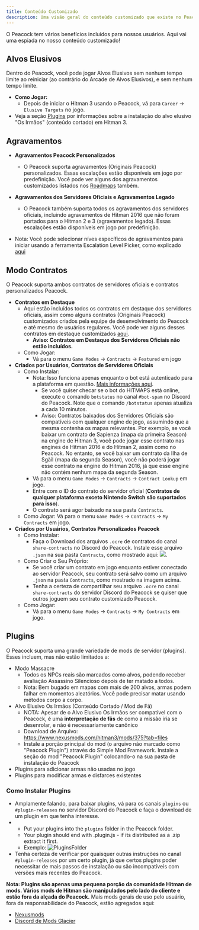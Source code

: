 ```yaml
---
title: Conteúdo Customizado
description: Uma visão geral do conteúdo customizado que existe no Peacock.
---
```


O Peacock tem vários benefícios incluídos para nossos usuários. Aqui vai uma espiada no nosso conteúdo customizado!

## Alvos Elusivos

Dentro do Peacock, você pode jogar Alvos Elusivos sem nenhum tempo limite ao reiniciar (ao contrário do Arcade de Alvos Elusivos), e sem nenhum tempo limite.

-   **Como Jogar:**
    -   Depois de iniciar o Hitman 3 usando o Peacock, vá para `Career` -> `Elusive Targets` no jogo.
-   Veja a seção [Plugins](#plugins) por informações sobre a instalação do alvo elusivo "Os Irmãos" (conteúdo cortado) em Hitman 3.

## Agravamentos

-   **Agravamentos Peacock Personalizados**

    -   O Peacock suporta agravamentos (Originais Peacock) personalizados. Essas escalações estão disponíveis em jogo por predefinição. Você pode ver alguns dos agravamentos customizados listados nos [Roadmaps](https://thepeacockproject.org/wiki/roadmaps) também.

-   **Agravamentos dos Servidores Oficiais e Agravamentos Legado**

    -   O Peacock também suporta todos os agravamentos dos servidores oficiais, incluindo agravamentos de Hitman 2016 que não foram portados para o Hitman 2 e 3 (agravamentos legado). Essas escalações estão disponíveis em jogo por predefinição.

-   Nota: Você pode selecionar níves específicos de agravamentos para iniciar usando a ferramenta Escalation Level Picker, como explicado [aqui](./intel/loadout-profiles-elp.md#escalation-level-picker)

## Modo Contratos

O Peacock suporta ambos contratos de servidores oficiais e contratos personalizados Peacock.

-   **Contratos em Destaque**
    -   Aqui estão incluídos todos os contratos em destaque dos servidores oficiais, assim como alguns contratos (Originais Peacock) customizados criados pela equipe de desenvolvimento do Peacock e até mesmo de usuários regulares. Você pode ver alguns desses contratos em destaque customizados [aqui](./roadmaps.mdx).
        -   **Aviso: Contratos em Destaque dos Servidores Oficiais não estão incluídos.**
    -   Como Jogar:
        -   Vá para o menu `Game Modes` -> `Contracts` -> `Featured` em jogo
-   **Criados por Usuários, Contratos de Servidores Oficiais**
    -   Como Instalar:
        -   Nota: Isso funciona apenas enquanto o bot está autenticado para a plataforma em questão. [Mais informações aqui](https://bot.hitmaps.com/).
            -   Se você quiser checar se o bot do HITMAPS está online, execute o comando `botstatus` no canal `#bot-spam` no Discord do Peacock. Note que o comando `/botstatus` apenas atualiza a cada 10 minutos.
            -   Aviso: Contratos baixados dos Servidores Oficiais são compatíveis com qualquer engine de jogo, assumindo que a mesma contenha os mapas relevantes. Por exemplo, se você baixar um contrato de Sapienza (mapa da primeira Season) na engine de Hitman 3, você pode jogar esse contrato nas engines de Hitman 2016 e do Hitman 2, assim como no Peacock. No entanto, se você baixar um contrato da Ilha de Sgàil (mapa da segunda Season), você não poderá jogar esse contrato na engine do Hitman 2016, já que esse engine não contém nenhum mapa da segunda Season.
        -   Vá para o menu `Game Modes` -> `Contracts` -> `Contract Lookup` em jogo.
        -   Entre com o ID do contrato do servidor oficial (**Contratos de qualquer plataforma exceto Nintendo Switch são suportados para isso**).
        -   O contrato será agor baixado na sua pasta `Contracts`.
    -   Como Jogar: Vá para o menu `Game Modes` -> `Contracts` -> `My Contracts` em jogo.
-   **Criados por Usuários, Contratos Personalizados Peacock**
    -   Como Instalar:
        -   Faça o Download dos arquivos `.ocre` de contratos do canal `share-contracts` no Discord do Peacock. Instale esse arquivo `.json` na sua pasta `Contracts`, como mostrado aqui: ![](/img/contracts_folder.png).
    -   Como Criar o Seu Próprio:
        -   Se você criar um contrato em jogo enquanto estiver conectado ao servidor Peacock, seu contrato será salvo como um arquivo `.json` na pasta `Contracts`, como mostrado na imagem acima.
        -   Tenha a certeza de compartilhar seu arquivo `.ocre` no canal `share-contracts` do servidor Discord do Peacock se quiser que outros joguem seu contrato customizado Peacock.
    -   Como Jogar:
        -   Vá para o menu `Game Modes` -> `Contracts` -> `My Contracts` em jogo.

## Plugins

O Peacock suporta uma grande variedade de mods de servidor (plugins). Esses incluem, mas não estão limitados a:

-   Modo Massacre
    -   Todos os NPCs reais são marcados como alvos, podendo receber avaliação Assassino Silencioso depois de ter matado a todos.
    -   Nota: Bem bugado em mapas com mais de 200 alvos, armas podem falhar em momentos aleatórios. Você pode precisar matar usando métodos corpo a corpo.
-   Alvo Elusivo Os Irmãos (Conteúdo Cortado / Mod de Fã)
    -   NOTA: Apesar de o Alvo Elusivo Os Irmãos ser compatível com o Peacock, é uma **interpretação de fãs** de como a missão iria se desenrolar, e não é necessariamente canônico
    -   Download de Arquivo: https://www.nexusmods.com/hitman3/mods/375?tab=files
    -   Instale a porção principal do mod (o arquivo não marcado como "Peacock Plugin") através do Simple Mod Framework. Instale a seção do mod "Peacock Plugin" colocando-o na sua pasta de instalação do Peacock
-   Plugins para adicionar armas não usadas no jogo
-   Plugins para modificar armas e disfarces existentes

### Como Instalar Plugins

-   Amplamente falando, para baixar plugins, vá para os canais `plugins` ou `#plugin-releases` no servidor Discord do Peacock e faça o download de um plugin em que tenha interesse.
-   -   Put your plugins into the `plugins` folder in the Peacock folder.
    -   Your plugin should end with .plugin.js - if its distributed as a .zip extract it first.
    -   Exemplo: ![PluginsFolder](/img/plugins_folder.png)
-   Tenha certeza de verificar por quaisquer outras instruções no canal `#plugin-releases` por um certo plugin, já que certos plugins poder necessitar de mais passos de instalação ou são incompatíveis com versões mais recentes do Peacock.

**Nota: Plugins são apenas uma pequena porção da comunidade Hitman de mods. Vários mods de Hitman são manipulados pelo lado do cliente e estão fora da alçada do Peacock.** Mais mods gerais de uso pelo usuário, fora da responsabilidade do Peacock, estão agregados aqui:

-   [Nexusmods](https://www.nexusmods.com/hitman3)
-   [Discord de Mods Glacier](https://discord.com/invite/6UDtuYhZP6)
